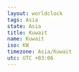```yaml
---
layout: worldclock
tags: Asia
state: Asia
title: Kuwait
name: Kuwait
iso: KW
timezone: Asia/Kuwait
utc: UTC +03:06
---
```


